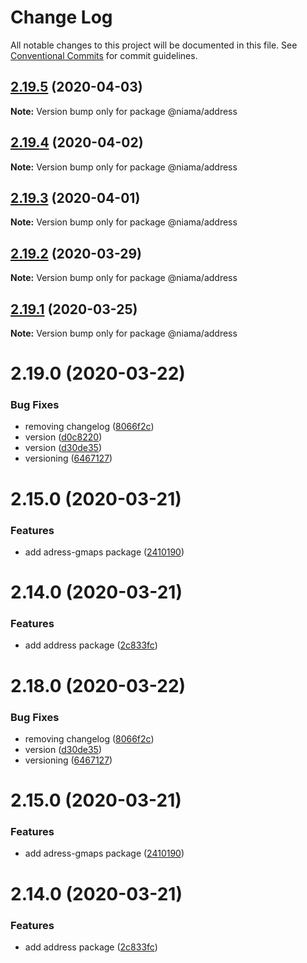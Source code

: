 # Change Log

All notable changes to this project will be documented in this file.
See [Conventional Commits](https://conventionalcommits.org) for commit guidelines.

## [2.19.5](https://github.com/niama-strategies/niama/compare/@niama/address@2.19.4...@niama/address@2.19.5) (2020-04-03)

**Note:** Version bump only for package @niama/address





## [2.19.4](https://github.com/niama-strategies/niama/compare/@niama/address@2.19.3...@niama/address@2.19.4) (2020-04-02)

**Note:** Version bump only for package @niama/address





## [2.19.3](https://github.com/niama-strategies/niama/compare/@niama/address@2.19.2...@niama/address@2.19.3) (2020-04-01)

**Note:** Version bump only for package @niama/address





## [2.19.2](https://github.com/niama-strategies/niama/compare/@niama/address@2.19.1...@niama/address@2.19.2) (2020-03-29)

**Note:** Version bump only for package @niama/address





## [2.19.1](https://github.com/niama-strategies/niama/compare/@niama/address@2.19.0...@niama/address@2.19.1) (2020-03-25)

**Note:** Version bump only for package @niama/address





# 2.19.0 (2020-03-22)


### Bug Fixes

* removing changelog ([8066f2c](https://github.com/niama-strategies/niama/commit/8066f2c143a8e93600d5dab4ab313501e81f7a82))
* version ([d0c8220](https://github.com/niama-strategies/niama/commit/d0c822081680fe0106ebe9b8dd30ce769d102759))
* version ([d30de35](https://github.com/niama-strategies/niama/commit/d30de355da29ccd03916cddcd532e543e5906d0d))
* versioning ([6467127](https://github.com/niama-strategies/niama/commit/6467127550c6c1bfbc0d43ab4d83906695d9d732))



# 2.15.0 (2020-03-21)


### Features

* add adress-gmaps package ([2410190](https://github.com/niama-strategies/niama/commit/24101905974ce5c81ac38619688e65bb4b145684))



# 2.14.0 (2020-03-21)


### Features

* add address package ([2c833fc](https://github.com/niama-strategies/niama/commit/2c833fc38b2ed6d442e65d21429940edf846dbb3))





# 2.18.0 (2020-03-22)


### Bug Fixes

* removing changelog ([8066f2c](https://github.com/niama-strategies/niama/commit/8066f2c143a8e93600d5dab4ab313501e81f7a82))
* version ([d30de35](https://github.com/niama-strategies/niama/commit/d30de355da29ccd03916cddcd532e543e5906d0d))
* versioning ([6467127](https://github.com/niama-strategies/niama/commit/6467127550c6c1bfbc0d43ab4d83906695d9d732))



# 2.15.0 (2020-03-21)


### Features

* add adress-gmaps package ([2410190](https://github.com/niama-strategies/niama/commit/24101905974ce5c81ac38619688e65bb4b145684))



# 2.14.0 (2020-03-21)


### Features

* add address package ([2c833fc](https://github.com/niama-strategies/niama/commit/2c833fc38b2ed6d442e65d21429940edf846dbb3))

